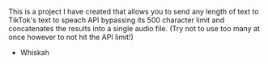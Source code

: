 This is a project I have created that allows you to send any length of text to TikTok's text to speach API bypassing its 500 character limit and concatenates the results into a single audio file. (Try not to use too many at once however to not hit the API limit!)
- Whiskah
